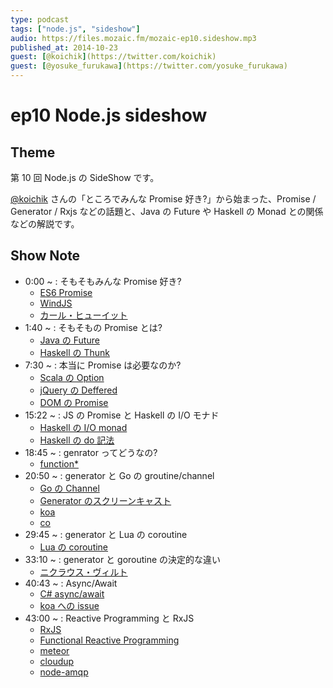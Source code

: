 ```yaml
---
type: podcast
tags: ["node.js", "sideshow"]
audio: https://files.mozaic.fm/mozaic-ep10.sideshow.mp3
published_at: 2014-10-23
guest: [@koichik](https://twitter.com/koichik)
guest: [@yosuke_furukawa](https://twitter.com/yosuke_furukawa)
---
```


# ep10 Node.js sideshow

## Theme

第 10 回 Node.js の SideShow です。

[@koichik](https://twitter.com/koichik) さんの「ところでみんな Promise 好き?」から始まった、Promise / Generator / Rxjs などの話題と、Java の Future や Haskell の Monad との関係などの解説です。

## Show Note

- 0:00 ~ : そもそもみんな Promise 好き?
  - [ES6 Promise](http://people.mozilla.org/%7Ejorendorff/es6-draft.html%23sec-promise-objects)
  - [WindJS](http://try.buildwinjs.com/)
  - [カール・ヒューイット](http://ja.wikipedia.org/wiki/%25E3%2582%25AB%25E3%2583%25BC%25E3%2583%25AB%25E3%2583%25BB%25E3%2583%2592%25E3%2583%25A5%25E3%2583%25BC%25E3%2582%25A4%25E3%2583%2583%25E3%2583%2588)
- 1:40 ~ : そもそもの Promise とは?
  - [Java の Future](http://docs.oracle.com/javase/7/docs/api/java/util/concurrent/Future.html)
  - [Haskell の Thunk](http://www.haskell.org/haskellwiki/Thunk)
- 7:30 ~ : 本当に Promise は必要なのか?
  - [Scala の Option](http://www.scala-lang.org/api/current/scala/Option.html)
  - [jQuery の Deffered](http://api.jquery.com/category/deferred-object/)
  - [DOM の Promise](https://dom.spec.whatwg.org/%23promises)
- 15:22 ~ : JS の Promise と Haskell の I/O モナド
  - [Haskell の I/O monad](http://www.haskell.org/haskellwiki/IO_inside%23Dark_side_of_IO_monad)
  - [Haskell の do 記法](http://en.wikibooks.org/wiki/Haskell/Syntactic_sugar%23Do_and_proc_notation)
- 18:45 ~ : genrator ってどうなの?
  - [function\*](https://developer.mozilla.org/en-US/docs/Web/JavaScript/Reference/Statements/function%2A)
- 20:50 ~ : generator と Go の groutine/channel
  - [Go の Channel](http://golang.org/ref/spec%23Channel_types)
  - [Generator のスクリーンキャスト](http://jxck.hatenablog.com/entry/2014-01-12/generator-screencaset)
  - [koa](http://koajs.com/%2522%2522)
  - [co](https://github.com/tj/co)
- 29:45 ~ : generator と Lua の coroutine
  - [Lua の coroutine](http://www.lua.org/manual/5.2/manual.html%232.6)
- 33:10 ~ : generator と goroutine の決定的な違い
  - [ニクラウス・ヴィルト](http://ja.wikipedia.org/wiki/%25E3%2583%258B%25E3%2582%25AF%25E3%2583%25A9%25E3%2582%25A6%25E3%2582%25B9%25E3%2583%25BB%25E3%2583%25B4%25E3%2582%25A3%25E3%2583%25AB%25E3%2583%2588)
- 40:43 ~ : Async/Await
  - [C# async/await](http://msdn.microsoft.com/ja-jp/library/hh191443.aspx)
  - [koa への issue](https://github.com/koajs/koa/issues/339)
- 43:00 ~ : Reactive Programming と RxJS
  - [RxJS](http://reactive-extensions.github.io/RxJS/)
  - [Functional Reactive Programming](http://en.wikipedia.org/wiki/Functional_reactive_programming)
  - [meteor](https://www.meteor.com/)
  - [cloudup](https://cloudup.com/)
  - [node-amqp](https://www.npmjs.org/package/amqp)
